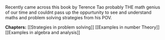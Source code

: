 Recently came across this book by Terence Tao probably THE math genius of our time and couldnt pass up the oppurtunity to see and understand maths and problem solving strategies from his POV.

**Chapters:**
				[[Strategies in problem solving]]
				[[Examples in number Theory]]
				[[Examples in algebra and analysis]]